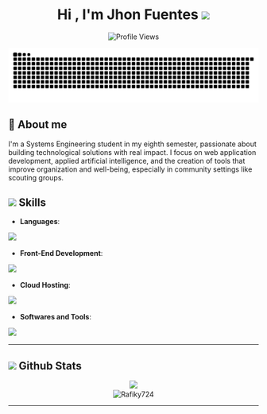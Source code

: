<h1 align="center"><b>Hi , I'm Jhon Fuentes </b><img src="https://media.giphy.com/media/hvRJCLFzcasrR4ia7z/giphy.gif" width="35"></h1>

<!-- Snake -->
<p align = "center">
	<img src = "https://komarev.com/ghpvc/?username=10kartik&style=plastic&color=blueviolet" alt = "Profile Views"/>
</p>
<p align = "center">
	<img src = "https://github.com/7oSkaaa/7oSkaaa/blob/output/github-contribution-grid-snake.svg?" alt = "Snake Game"/>
</p>
	
## :boy: **About me**

I'm a Systems Engineering student in my eighth semester, passionate about building technological solutions with real impact. I focus on web application development, applied artificial intelligence, and the creation of tools that improve organization and well-being, especially in community settings like scouting groups.

## <img src="https://media2.giphy.com/media/QssGEmpkyEOhBCb7e1/giphy.gif?cid=ecf05e47a0n3gi1bfqntqmob8g9aid1oyj2wr3ds3mg700bl&rid=giphy.gif" width ="25"><b> Skills</b>

<p align="center">
  
  - **Languages**:
  <p align="left">
    <a href="https://skillicons.dev">
      <img src="https://skillicons.dev/icons?i=html,css,js,ts,py&perline=14" />
    </a>
  </p>
  
  - **Front-End Development**:
  <p align="left">
    <a href="https://skillicons.dev">
    <img src="https://skillicons.dev/icons?i=react,tailwind,vite,figma&perline=14" />
    </a>
  </p>
  
  - **Cloud Hosting**:
  <p align="left">
    <a href="https://skillicons.dev">
    <img src="https://skillicons.dev/icons?i=firebase,cloudinary,netlify,render&perline=14" />
    </a>
  </p>
      
  - **Softwares and Tools**:
  <p align="left">
    <a href="https://skillicons.dev">
    <img src="https://skillicons.dev/icons?i=git,github,vscode,postman,mongodb,trello,notion&perline=14" />
    </a>
  </p>
      
</p>

----

## <img src="https://media.giphy.com/media/iY8CRBdQXODJSCERIr/giphy.gif" width="35"><b> Github Stats </b>

<div align="center">
  <a href="https://github.com/Rafiky724/">
    <img src="https://github-readme-stats.vercel.app/api?username=Rafiky724&include_all_commits=true&count_private=true&show_icons=true&line_height=20&title_color=7A7ADB&icon_color=2234AE&text_color=D3D3D3&bg_color=0,000000,130F40" width="450"/>
  </a>
  <br>
  <a>
    <img src="https://github-readme-stats.vercel.app/api/top-langs?username=Rafiky724&show_icons=true&locale=en&layout=compact&line_height=20&title_color=7A7ADB&icon_color=2234AE&text_color=D3D3D3&bg_color=0,000000,130F40" width="375"  alt="Rafiky724"/>
  </a>
</div>

-----

<!-- Connect with me -->
<!--h2 without bottom border-->

<!--
<div id="user-content-toc">
  <ul align="center">
    <summary><h2 style="display: inline-block">Connect With Me🤝</h2></summary>
  </ul>
</div>
-->

<!--icons and links-->

<!--
<p align="center">
<a href="" target="blank"><img align="center" src="https://user-images.githubusercontent.com/88904952/234979284-68c11d7f-1acc-4f0c-ac78-044e1037d7b0.png" alt="linkedin" height="50" width="50" /></a>
<a href="" target="blank"><img align="center" src="https://user-images.githubusercontent.com/88904952/234980676-61bfb021-ecc8-48f7-88e6-34c1b06c4a58.png" alt="twitter" height="50" width="50" /></a> 
<a href="" target="blank"><img align="center" src="https://user-images.githubusercontent.com/88904952/234981169-2dd1e58f-4b7e-468c-8213-034ba62156c3.png" alt="instagram" height="50" width="50" /></a>
<a href="" target="blank"><img align="center" src="https://user-images.githubusercontent.com/88904952/234982196-562aea17-5532-4550-8c08-1c7cb994a541.png" alt="hashnode" height="50" width="50" /></a>
<a href="" target="blank"><img align="center" src="https://user-images.githubusercontent.com/88904952/234982627-019fd336-6248-453c-9b05-97c13fd1d207.png" alt="discord" height="50" width="50" /></a>
</p>
-->


